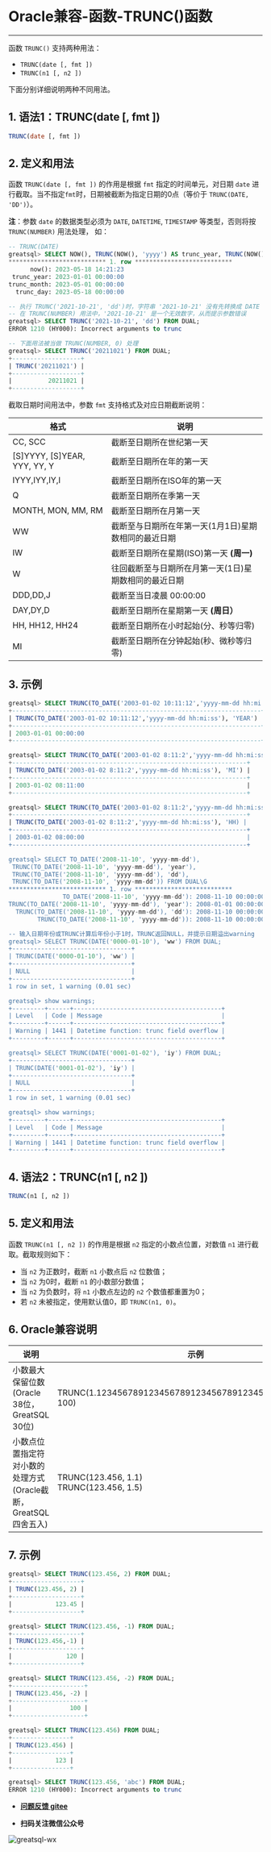 # Oracle兼容-函数-TRUNC()函数
---


函数 `TRUNC()` 支持两种用法：
- `TRUNC(date [, fmt ])`
- `TRUNC(n1 [, n2 ])`

下面分别详细说明两种不同用法。

## 1. 语法1：TRUNC(date [, fmt ])

```sql
TRUNC(date [, fmt ])
```

## 2. 定义和用法

函数 `TRUNC(date [, fmt ])` 的作用是根据 `fmt` 指定的时间单元，对日期 `date` 进行截取。当不指定`fmt`时，日期被截断为指定日期的0点（等价于 `TRUNC(DATE,  'DD')`）。

**注**：参数 `date` 的数据类型必须为 `DATE`, `DATETIME`, `TIMESTAMP` 等类型，否则将按`TRUNC(NUMBER)` 用法处理， 如：

```sql
-- TRUNC(DATE)
greatsql> SELECT NOW(), TRUNC(NOW(), 'yyyy') AS trunc_year, TRUNC(NOW(), 'mm') AS trunc_month, TRUNC(NOW(), 'dd') AS trunc_day FROM DUAL\G
*************************** 1. row ***************************
      now(): 2023-05-18 14:21:23
 trunc_year: 2023-01-01 00:00:00
trunc_month: 2023-05-01 00:00:00
  trunc_day: 2023-05-18 00:00:00

-- 执行 TRUNC('2021-10-21', 'dd')时，字符串 '2021-10-21' 没有先转换成 DATE 类型，此时会被当做 TRUNC(NUMBER) 用法处理
-- 在 TRUNC(NUMBER) 用法中，'2021-10-21' 是一个无效数字，从而提示参数错误
greatsql> SELECT TRUNC('2021-10-21', 'dd') FROM DUAL;
ERROR 1210 (HY000): Incorrect arguments to trunc

-- 下面用法被当做 TRUNC(NUMBER, 0) 处理
greatsql> SELECT TRUNC('20211021') FROM DUAL;
+-------------------+
| TRUNC('20211021') |
+-------------------+
|          20211021 |
+-------------------+
```

截取日期时间用法中，参数 `fmt` 支持格式及对应日期截断说明：

| 格式                           | 说明                           |
| ---------------------------- | ---------------------------- |
| CC, SCC                      | 截断至日期所在世纪第一天                 |
| [S]YYYY, [S]YEAR, YYY, YY, Y | 截断至日期所在年的第一天                 |
| IYYY,IYY,IY,I                | 截断至日期所在ISO年的第一天              |
| Q                            | 截断至日期所在季第一天                  |
| MONTH, MON, MM, RM           | 截断至日期所在月第一天                  |
| WW                           | 截断至与日期所在年第一天(1月1日)星期数相同的最近日期 |
| IW                           | 截断至日期所在星期(ISO)第一天 **(周一)**   |
| W                            | 往回截断至与日期所在月第一天(1日)星期数相同的最近日期 |
| DDD,DD,J                     | 截断至当日凌晨 00:00:00             |
| DAY,DY,D                     | 截断至日期所在星期第一天 **(周日）**        |
| HH, HH12, HH24               | 截断至日期所在小时起始(分、秒等归零)          |
| MI                           | 截断至日期所在分钟起始(秒、微秒等归零)         |

## 3. 示例
```sql
greatsql> SELECT TRUNC(TO_DATE('2003-01-02 10:11:12','yyyy-mm-dd hh:mi:ss'), 'YEAR') FROM DUAL;
+---------------------------------------------------------------------+
| TRUNC(TO_DATE('2003-01-02 10:11:12','yyyy-mm-dd hh:mi:ss'), 'YEAR') |
+---------------------------------------------------------------------+
| 2003-01-01 00:00:00                                                 |
+---------------------------------------------------------------------+

greatsql> SELECT TRUNC(TO_DATE('2003-01-02 8:11:2','yyyy-mm-dd hh:mi:ss'), 'MI') FROM DUAL;
+-----------------------------------------------------------------+
| TRUNC(TO_DATE('2003-01-02 8:11:2','yyyy-mm-dd hh:mi:ss'), 'MI') |
+-----------------------------------------------------------------+
| 2003-01-02 08:11:00                                             |
+-----------------------------------------------------------------+

greatsql> SELECT TRUNC(TO_DATE('2003-01-02 8:11:2','yyyy-mm-dd hh:mi:ss'), 'HH') FROM DUAL;
+-----------------------------------------------------------------+
| TRUNC(TO_DATE('2003-01-02 8:11:2','yyyy-mm-dd hh:mi:ss'), 'HH) |
+-----------------------------------------------------------------+
| 2003-01-02 08:00:00                                             |
+-----------------------------------------------------------------+

greatsql> SELECT TO_DATE('2008-11-10', 'yyyy-mm-dd'),
 TRUNC(TO_DATE('2008-11-10', 'yyyy-mm-dd'), 'year'),
 TRUNC(TO_DATE('2008-11-10', 'yyyy-mm-dd'), 'dd'),
 TRUNC(TO_DATE('2008-11-10', 'yyyy-mm-dd')) FROM DUAL\G
*************************** 1. row ***************************
               TO_DATE('2008-11-10', 'yyyy-mm-dd'): 2008-11-10 00:00:00
TRUNC(TO_DATE('2008-11-10', 'yyyy-mm-dd'), 'year'): 2008-01-01 00:00:00
  TRUNC(TO_DATE('2008-11-10', 'yyyy-mm-dd'), 'dd'): 2008-11-10 00:00:00
        TRUNC(TO_DATE('2008-11-10', 'yyyy-mm-dd')): 2008-11-10 00:00:00

-- 输入日期年份或TRUNC计算后年份小于1时，TRUNC返回NULL，并提示日期溢出warning
greatsql> SELECT TRUNC(DATE('0000-01-10'), 'ww') FROM DUAL;
+---------------------------------+
| TRUNC(DATE('0000-01-10'), 'ww') |
+---------------------------------+
| NULL                            |
+---------------------------------+
1 row in set, 1 warning (0.01 sec)

greatsql> show warnings;
+---------+------+-----------------------------------------+
| Level   | Code | Message                                 |
+---------+------+-----------------------------------------+
| Warning | 1441 | Datetime function: trunc field overflow |
+---------+------+-----------------------------------------+

greatsql> SELECT TRUNC(DATE('0001-01-02'), 'iy') FROM DUAL;
+---------------------------------+
| TRUNC(DATE('0001-01-02'), 'iy') |
+---------------------------------+
| NULL                            |
+---------------------------------+
1 row in set, 1 warning (0.01 sec)

greatsql> show warnings;
+---------+------+-----------------------------------------+
| Level   | Code | Message                                 |
+---------+------+-----------------------------------------+
| Warning | 1441 | Datetime function: trunc field overflow |
+---------+------+-----------------------------------------+
```

## 4. 语法2：TRUNC(n1 [, n2 ])
```sql
TRUNC(n1 [, n2 ])
```

## 5. 定义和用法
函数 `TRUNC(n1 [, n2 ])` 的作用是根据 `n2` 指定的小数点位置，对数值 `n1` 进行截取。截取规则如下：
- 当 `n2` 为正数时，截断 `n1` 小数点后 `n2` 位数值；
- 当 `n2` 为0时，截断 `n1` 的小数部分数值；
- 当 `n2` 为负数时，将 `n1` 小数点左边的 `n2` 个数值都重置为0；
- 若 `n2` 未被指定，使用默认值0，即 `TRUNC(n1, 0)`。

## 6. Oracle兼容说明

| 说明 | 示例 | Oracle返回值 | GreatSQL返回值 |
| -------------------------------------- | ---------------------------------------------------------------- | -------------------------------------------------- | ------------------------------------- |
| 小数最大保留位数(Oracle 38位，GreatSQL 30位) | TRUNC(1.123456789123456789123456789123456789123456789, 100) | 1.12345678912345678912345678912345678912 | 1.123456789123456789123456789123 |
| 小数点位置指定符对小数的处理方式(Oracle截断，GreatSQL四舍五入) | TRUNC(123.456, 1.1)<br/>TRUNC(123.456, 1.5) | 123.4<br/>123.4 | 123.4<br/>123.45 |

## 7. 示例

```sql
greatsql> SELECT TRUNC(123.456, 2) FROM DUAL;
+-------------------+
| TRUNC(123.456, 2) |
+-------------------+
|            123.45 |
+-------------------+

greatsql> SELECT TRUNC(123.456, -1) FROM DUAL;
+-------------------+
| TRUNC(123.456,-1) |
+-------------------+
|               120 |
+-------------------+

greatsql> SELECT TRUNC(123.456, -2) FROM DUAL;
+--------------------+
| TRUNC(123.456, -2) |
+--------------------+
|                100 |
+--------------------+

greatsql> SELECT TRUNC(123.456) FROM DUAL;
+----------------+
| TRUNC(123.456) |
+----------------+
|            123 |
+----------------+

greatsql> SELECT TRUNC(123.456, 'abc') FROM DUAL;
ERROR 1210 (HY000): Incorrect arguments to trunc
```


- **[问题反馈 gitee](https://gitee.com/GreatSQL/GreatSQL-Manual/issues)**

- **扫码关注微信公众号**

![greatsql-wx](../greatsql-wx.jpg)
